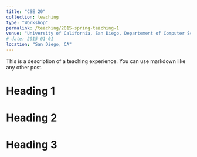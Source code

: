 ```yaml
---
title: "CSE 20"
collection: teaching
type: "Workshop"
permalink: /teaching/2015-spring-teaching-1
venue: "University of California, San Diego, Departement of Computer Science and Engineering"
# date: 2015-01-01
location: "San Diego, CA"
---
```


This is a description of a teaching experience. You can use markdown like any other post.

Heading 1
======

Heading 2
======

Heading 3
======
